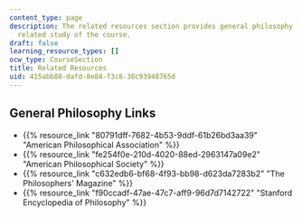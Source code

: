 ```yaml
---
content_type: page
description: The related resources section provides general philosophy links for the
  related study of the course.
draft: false
learning_resource_types: []
ocw_type: CourseSection
title: Related Resources
uid: 415abb88-dafd-8e84-f3c8-38c93948765d
---
```

## General Philosophy Links

- {{% resource_link "80791dff-7682-4b53-9ddf-61b26bd3aa39" "American Philosophical Association" %}}  
- {{% resource_link "fe254f0e-210d-4020-88ed-2963147a09e2" "American Philosophical Society" %}}
- {{% resource_link "c632edb6-bf68-4f93-bb98-d623da7283b2" "The Philosophers' Magazine" %}}
- {{% resource_link "f90ccadf-47ae-47c7-aff9-96d7d7142722" "Stanford Encyclopedia of Philosophy" %}}